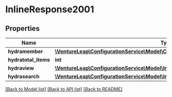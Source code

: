 # InlineResponse2001

## Properties
Name | Type | Description | Notes
------------ | ------------- | ------------- | -------------
**hydramember** | [**\VentureLeap\ConfigurationService\Model\ConfigurationEntryJsonldConfigurationRead[]**](ConfigurationEntryJsonldConfigurationRead.md) |  | 
**hydratotal_items** | **int** |  | [optional] 
**hydraview** | [**\VentureLeap\ConfigurationService\Model\InlineResponse200Hydraview**](InlineResponse200Hydraview.md) |  | [optional] 
**hydrasearch** | [**\VentureLeap\ConfigurationService\Model\InlineResponse200Hydrasearch**](InlineResponse200Hydrasearch.md) |  | [optional] 

[[Back to Model list]](../../README.md#documentation-for-models) [[Back to API list]](../../README.md#documentation-for-api-endpoints) [[Back to README]](../../README.md)

